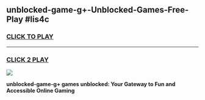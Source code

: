 
## unblocked-game-g+-Unblocked-Games-Free-Play #lis4c
<h3>
<a href="https://us.freeplayer.one?title=unblocked-game-g+&ref=9M">CLICK TO PLAY</a></h3>
<hr>

<h3>
<a href="https://us.freeplayer.one?title=unblocked-game-g+&ref=9M">CLICK 2 PLAY</a>
  
</h3>

<a href="https://us.freeplayer.one?title=unblocked-game-g+&ref=9M"><img src="https://clearcache.store/games.png"></a>


**unblocked-game-g+ games unblocked: Your Gateway to Fun and Accessible Online Gaming**
